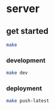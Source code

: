# server

## get started
```bash
make
```

### development
```bash
make dev
```

### deployment
```bash
make push-latest
```
